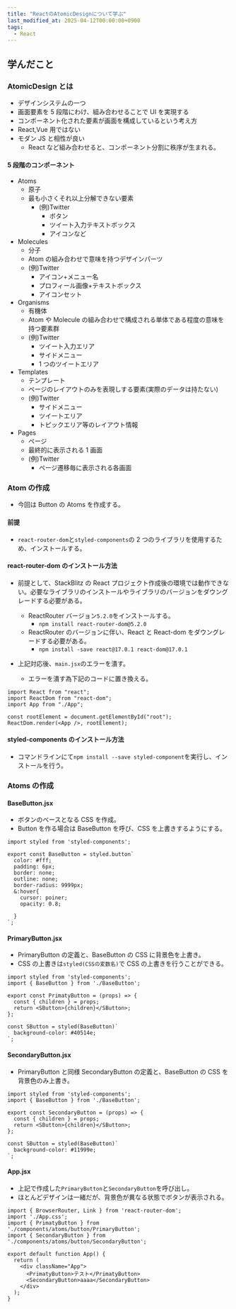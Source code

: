 ```yaml
---
title: "ReactのAtomicDesignについて学ぶ"
last_modified_at: 2025-04-12T00:00:00+0900
tags:
  - React
---
```


## 学んだこと

### AtomicDesign とは

- デザインシステムの一つ
- 画面要素を 5 段階にわけ、組み合わせることで UI を実現する
- コンポーネント化された要素が画面を構成しているという考え方
- React,Vue 用ではない
- モダン JS と相性が良い
  - React など組み合わせると、コンポーネント分割に秩序が生まれる。

#### 5 段階のコンポーネント

- Atoms
  - 原子
  - 最も小さくそれ以上分解できない要素
    - (例)Twitter
      - ボタン
      - ツイート入力テキストボックス
      - アイコンなど
- Molecules
  - 分子
  - Atom の組み合わせで意味を持つデザインパーツ
  - (例)Twitter
    - アイコン+メニュー名
    - プロフィール画像+テキストボックス
    - アイコンセット
- Organisms
  - 有機体
  - Atom や Molecule の組み合わせで構成される単体である程度の意味を持つ要素群
  - (例)Twitter
    - ツイート入力エリア
    - サイドメニュー
    - 1 つのツイートエリア
- Templates
  - テンプレート
  - ページのレイアウトのみを表現しする要素(実際のデータは持たない)
  - (例)Twitter
    - サイドメニュー
    - ツイートエリア
    - トピックエリア等のレイアウト情報
- Pages
  - ページ
  - 最終的に表示される 1 画面
  - (例)Twitter
    - ページ遷移毎に表示される各画面

### Atom の作成

- 今回は Button の Atoms を作成する。

#### 前提

- `react-router-dom`と`styled-components`の 2 つのライブラリを使用するため、インストールする。

#### react-router-dom のインストール方法

- 前提として、StackBlitz の React プロジェクト作成後の環境では動作できない。必要なライブラリのインストールやライブラリのバージョンをダウングレードする必要がある。

  - ReactRouter バージョン`5.2.0`をインストールする。
    - `npm install react-router-dom@5.2.0`
  - ReactRouter のバージョンに伴い、React と React-dom をダウングレードする必要がある。
    - `npm install -save react@17.0.1 react-dom@17.0.1`

- 上記対応後、`main.jsx`のエラーを潰す。
  - エラーを潰す為下記のコードに置き換える。

```
import React from "react";
import ReactDom from "react-dom";
import App from "./App";

const rootElement = document.getElementById("root");
ReactDom.render(<App />, rootElement);
```

#### styled-components のインストール方法

- コマンドラインにて`npm install --save styled-component`を実行し、インストールを行う。

### Atoms の作成

#### BaseButton.jsx

- ボタンのベースとなる CSS を作成。
- Button を作る場合は BaseButton を呼び、CSS を上書きするようにする。

```
import styled from 'styled-components';

export const BaseButton = styled.button`
  color: #fff;
  padding: 6px;
  border: none;
  outline: none;
  border-radius: 9999px;
  &:hover{
    cursor: poiner;
    opacity: 0.8;

  }
`;

```

#### PrimaryButton.jsx

- PrimaryButton の定義と、BaseButton の CSS に背景色を上書き。
- CSS の上書きは`styled(CSSの変数名)`で CSS の上書きを行うことができる。

```
import styled from 'styled-components';
import { BaseButton } from './BaseButton';

export const PrimatyButton = (props) => {
  const { children } = props;
  return <SButton>{children}</SButton>;
};

const SButton = styled(BaseButton)`
  background-color: #40514e;
`;

```

#### SecondaryButton.jsx

- PrimaryButton と同様 SecondaryButton の定義と、BaseButton の CSS を背景色のみ上書き。

```
import styled from 'styled-components';
import { BaseButton } from './BaseButton';

export const SecondaryButton = (props) => {
  const { children } = props;
  return <SButton>{children}</SButton>;
};

const SButton = styled(BaseButton)`
  background-color: #11999e;
`;

```

#### App.jsx

- 上記で作成した`PrimaryButton`と`SecondaryButton`を呼び出し。
- ほとんどデザインは一緒だが、背景色が異なる状態でボタンが表示される。

```
import { BrowserRouter, Link } from 'react-router-dom';
import './App.css';
import { PrimatyButton } from './components/atoms/button/PrimaryButton';
import { SecondaryButton } from './components/atoms/button/SecondaryButton';

export default function App() {
  return (
    <div className="App">
      <PrimatyButton>テスト</PrimatyButton>
      <SecondaryButton>aaaa</SecondaryButton>
    </div>
  );
}
```
